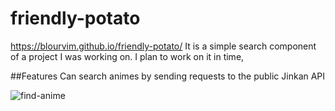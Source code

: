 # friendly-potato
https://blourvim.github.io/friendly-potato/
It is a simple search component of a project I was working on. I plan to work on it in time,

##Features
Can search animes by sending requests to the public Jinkan API

![find-anime](https://user-images.githubusercontent.com/71990861/130477724-f8ba5979-4500-48a4-8af6-4357d59b9762.gif)

